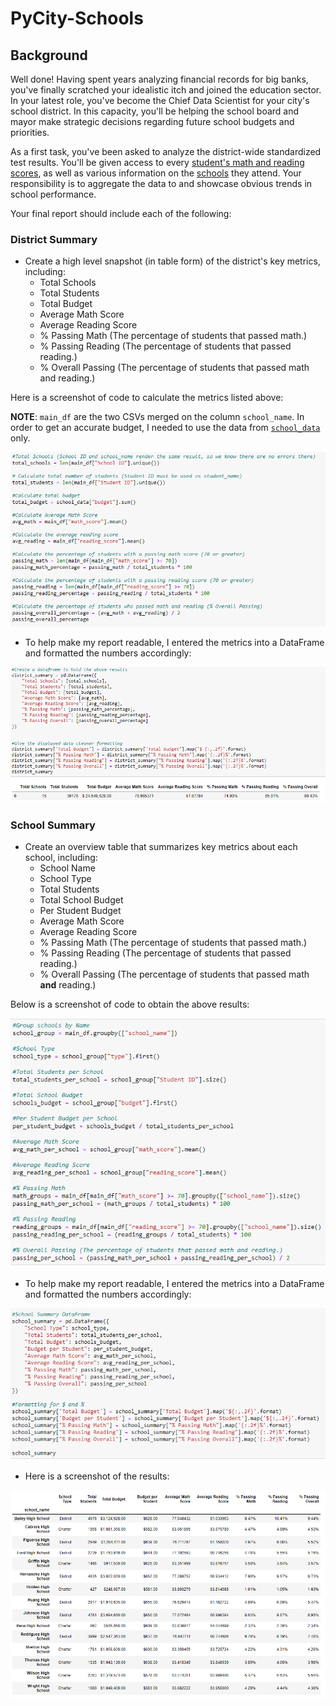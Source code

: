 # PyCity-Schools



## Background

Well done! Having spent years analyzing financial records for big banks, you've finally scratched your idealistic itch and joined the education sector. In your latest role, you've become the Chief Data Scientist for your city's school district. In this capacity, you'll be helping the school board and mayor make strategic decisions regarding future school budgets and priorities.

As a first task, you've been asked to analyze the district-wide standardized test results. You'll be given access to every [student's math and reading scores](https://github.com/jaryan77/PyCity-Schools/blob/main/PyCitySchools/Resources/students_complete.csv), as well as various information on the [schools](https://github.com/jaryan77/PyCity-Schools/blob/main/PyCitySchools/Resources/schools_complete.csv) they attend. Your responsibility is to aggregate the data to and showcase obvious trends in school performance.

Your final report should include each of the following:

### District Summary
* Create a high level snapshot (in table form) of the district's key metrics, including:
    * Total Schools
    * Total Students
    * Total Budget
    * Average Math Score
    * Average Reading Score
    * % Passing Math (The percentage of students that passed math.)
    * % Passing Reading (The percentage of students that passed reading.)
    * % Overall Passing (The percentage of students that passed math and reading.)

Here is a screenshot of code to calculate the metrics listed above:

**NOTE**: `main_df` are the two CSVs merged on the column `school_name`. In order to get an accurate budget, I needed to use the data from [`school_data`](https://github.com/jaryan77/PyCity-Schools/blob/main/PyCitySchools/Resources/schools_complete.csv) only.

![district_summary_calc](Images/district_summary_calculations.PNG)

* To help make my report readable, I entered the metrics into a DataFrame and formatted the numbers accordingly:

![district_summary_df](Images/district_summary_df.PNG)

### School Summary

* Create an overview table that summarizes key metrics about each school, including:
  * School Name
  * School Type
  * Total Students
  * Total School Budget
  * Per Student Budget
  * Average Math Score
  * Average Reading Score
  * % Passing Math (The percentage of students that passed math.)
  * % Passing Reading (The percentage of students that passed reading.)
  * % Overall Passing (The percentage of students that passed math **and** reading.)

Below is a screenshot of code to obtain the above results: 

![school_summary_calc.png](Images/school_summary_calc.png)

* To help make my report readable, I entered the metrics into a DataFrame and formatted the numbers accordingly:

![school_sum_format](Images/school_sum_format.png)

* Here is a screenshot of the results: 

![school_summary](Images/school_summary.png)



